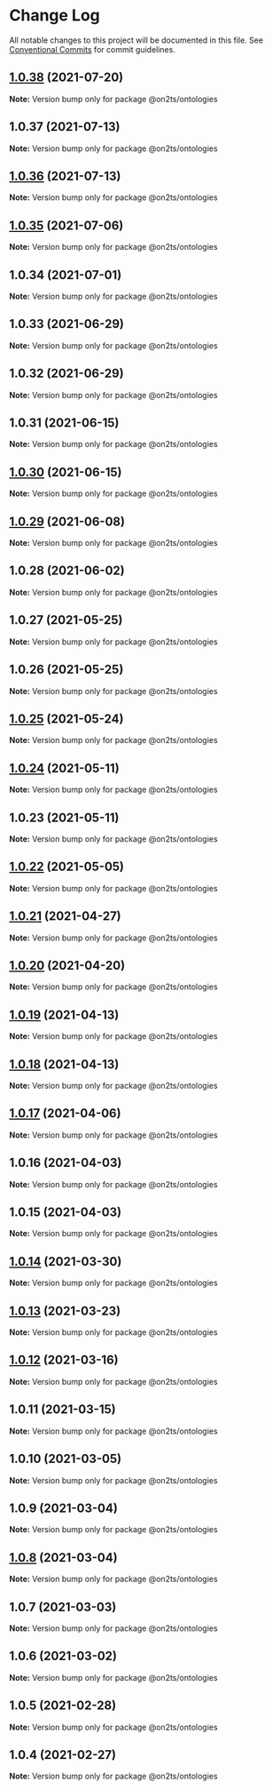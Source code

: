 # Change Log

All notable changes to this project will be documented in this file.
See [Conventional Commits](https://conventionalcommits.org) for commit guidelines.

## [1.0.38](https://github.com/on2ts/ontologies/compare/v1.0.37...v1.0.38) (2021-07-20)

**Note:** Version bump only for package @on2ts/ontologies





## 1.0.37 (2021-07-13)

**Note:** Version bump only for package @on2ts/ontologies





## [1.0.36](https://github.com/on2ts/ontologies/compare/v1.0.35...v1.0.36) (2021-07-13)

**Note:** Version bump only for package @on2ts/ontologies





## [1.0.35](https://github.com/on2ts/ontologies/compare/v1.0.34...v1.0.35) (2021-07-06)

**Note:** Version bump only for package @on2ts/ontologies





## 1.0.34 (2021-07-01)

**Note:** Version bump only for package @on2ts/ontologies





## 1.0.33 (2021-06-29)

**Note:** Version bump only for package @on2ts/ontologies





## 1.0.32 (2021-06-29)

**Note:** Version bump only for package @on2ts/ontologies





## 1.0.31 (2021-06-15)

**Note:** Version bump only for package @on2ts/ontologies





## [1.0.30](https://github.com/on2ts/ontologies/compare/v1.0.29...v1.0.30) (2021-06-15)

**Note:** Version bump only for package @on2ts/ontologies





## [1.0.29](https://github.com/on2ts/ontologies/compare/v1.0.28...v1.0.29) (2021-06-08)

**Note:** Version bump only for package @on2ts/ontologies





## 1.0.28 (2021-06-02)

**Note:** Version bump only for package @on2ts/ontologies





## 1.0.27 (2021-05-25)

**Note:** Version bump only for package @on2ts/ontologies





## 1.0.26 (2021-05-25)

**Note:** Version bump only for package @on2ts/ontologies





## [1.0.25](https://github.com/on2ts/ontologies/compare/v1.0.24...v1.0.25) (2021-05-24)

**Note:** Version bump only for package @on2ts/ontologies





## [1.0.24](https://github.com/on2ts/ontologies/compare/v1.0.22...v1.0.24) (2021-05-11)

**Note:** Version bump only for package @on2ts/ontologies





## 1.0.23 (2021-05-11)

**Note:** Version bump only for package @on2ts/ontologies





## [1.0.22](https://github.com/on2ts/ontologies/compare/v1.0.21...v1.0.22) (2021-05-05)

**Note:** Version bump only for package @on2ts/ontologies





## [1.0.21](https://github.com/on2ts/ontologies/compare/v1.0.20...v1.0.21) (2021-04-27)

**Note:** Version bump only for package @on2ts/ontologies





## [1.0.20](https://github.com/on2ts/ontologies/compare/v1.0.19...v1.0.20) (2021-04-20)

**Note:** Version bump only for package @on2ts/ontologies





## [1.0.19](https://github.com/on2ts/ontologies/compare/v1.0.17...v1.0.19) (2021-04-13)

**Note:** Version bump only for package @on2ts/ontologies





## [1.0.18](https://github.com/on2ts/ontologies/compare/v1.0.17...v1.0.18) (2021-04-13)

**Note:** Version bump only for package @on2ts/ontologies





## [1.0.17](https://github.com/on2ts/ontologies/compare/v1.0.16...v1.0.17) (2021-04-06)

**Note:** Version bump only for package @on2ts/ontologies





## 1.0.16 (2021-04-03)

**Note:** Version bump only for package @on2ts/ontologies





## 1.0.15 (2021-04-03)

**Note:** Version bump only for package @on2ts/ontologies





## [1.0.14](https://github.com/on2ts/ontologies/compare/v1.0.13...v1.0.14) (2021-03-30)

**Note:** Version bump only for package @on2ts/ontologies





## [1.0.13](https://github.com/on2ts/ontologies/compare/v1.0.12...v1.0.13) (2021-03-23)

**Note:** Version bump only for package @on2ts/ontologies





## [1.0.12](https://github.com/on2ts/ontologies/compare/v1.0.11...v1.0.12) (2021-03-16)

**Note:** Version bump only for package @on2ts/ontologies





## 1.0.11 (2021-03-15)

**Note:** Version bump only for package @on2ts/ontologies





## 1.0.10 (2021-03-05)

**Note:** Version bump only for package @on2ts/ontologies





## 1.0.9 (2021-03-04)

**Note:** Version bump only for package @on2ts/ontologies





## [1.0.8](https://github.com/on2ts/ontologies/compare/v1.0.7...v1.0.8) (2021-03-04)

**Note:** Version bump only for package @on2ts/ontologies





## 1.0.7 (2021-03-03)

**Note:** Version bump only for package @on2ts/ontologies





## 1.0.6 (2021-03-02)

**Note:** Version bump only for package @on2ts/ontologies





## 1.0.5 (2021-02-28)

**Note:** Version bump only for package @on2ts/ontologies





## 1.0.4 (2021-02-27)

**Note:** Version bump only for package @on2ts/ontologies
